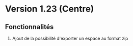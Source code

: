 # Version 1.23 (Centre)

## Fonctionnalités
1. Ajout de la possibilité d'exporter un espace au format zip